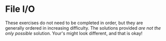 # File I/O

These exercises do not need to be completed in order, but they are generally ordered in increasing difficulty. The solutions provided _are not the only possible_ solution. Your's might look different, and that is okay!